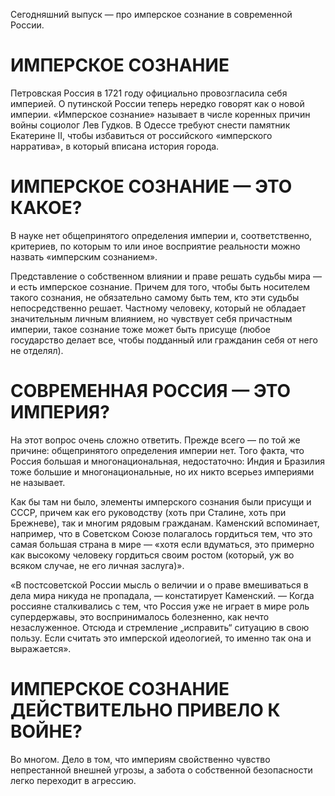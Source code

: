 Сегодняшний выпуск — про имперское сознание в современной России. 

# ИМПЕРСКОЕ СОЗНАНИЕ
Петровская Россия в 1721 году официально провозгласила себя империей. О путинской России теперь нередко говорят как о новой империи. «Имперское сознание» называет в числе коренных причин войны социолог Лев Гудков. В Одессе требуют снести памятник Екатерине II, чтобы избавиться от российского «имперского нарратива», в который вписана история города.

# ИМПЕРСКОЕ СОЗНАНИЕ — ЭТО КАКОЕ?
В науке нет общепринятого определения империи и, соответственно, критериев, по которым то или иное восприятие реальности можно назвать «имперским сознанием».

Представление о собственном влиянии и праве решать судьбы мира — и есть имперское сознание. Причем для того, чтобы быть носителем такого сознания, не обязательно самому быть тем, кто эти судьбы непосредственно решает. Частному человеку, который не обладает значительным личным влиянием, но чувствует себя причастным империи, такое сознание тоже может быть присуще (любое государство делает все, чтобы подданный или гражданин себя от него не отделял).

# СОВРЕМЕННАЯ РОССИЯ — ЭТО ИМПЕРИЯ?
На этот вопрос очень сложно ответить. Прежде всего — по той же причине: общепринятого определения империи нет. Того факта, что Россия большая и многонациональная, недостаточно: Индия и Бразилия тоже большие и многонациональные, но их никто всерьез империями не называет.

Как бы там ни было, элементы имперского сознания были присущи и СССР, причем как его руководству (хоть при Сталине, хоть при Брежневе), так и многим рядовым гражданам. Каменский вспоминает, например, что в Советском Союзе полагалось гордиться тем, что это самая большая страна в мире — «хотя если вдуматься, это примерно как высокому человеку гордиться своим ростом (который, уж во всяком случае, не его личная заслуга)».

«В постсоветской России мысль о величии и о праве вмешиваться в дела мира никуда не пропадала, — констатирует Каменский. — Когда россияне сталкивались с тем, что Россия уже не играет в мире роль супердержавы, это воспринималось болезненно, как нечто незаслуженное. Отсюда и стремление „исправить“ ситуацию в свою пользу. Если считать это имперской идеологией, то именно так она и выражается».

# ИМПЕРСКОЕ СОЗНАНИЕ ДЕЙСТВИТЕЛЬНО ПРИВЕЛО К ВОЙНЕ?
Во многом. Дело в том, что империям свойственно чувство непрестанной внешней угрозы, а забота о собственной безопасности легко переходит в агрессию.

